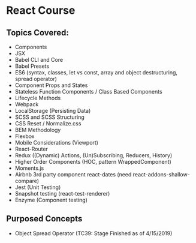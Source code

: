 # React Course

## Topics Covered:

* Components
* JSX
* Babel CLI and Core
* Babel Presets
* ES6 (syntax, classes, let vs const, array and object destructuring, spread operator)
* Component Props and States
* Stateless Function Components / Class Based Components
* Lifecycle Methods
* Webpack
* LocalStorage (Persisting Data)
* SCSS and SCSS Structuring
* CSS Reset / Normalize.css
* BEM Methodology
* Flexbox
* Mobile Considerations (Viewport)
* React-Router
* Redux ((Dynamic) Actions, (Un)Subscribing, Reducers, History)
* Higher Order Components (HOC, pattern WrappedComponent)
* Moments.js
* Airbnb 3rd party component react-dates (need react-addons-shallow-compare)
* Jest (Unit Testing)
* Snapshot testing (react-test-renderer)
* Enzyme (Component testing)

## Purposed Concepts
* Object Spread Operator (TC39: Stage Finished as of 4/15/2019)